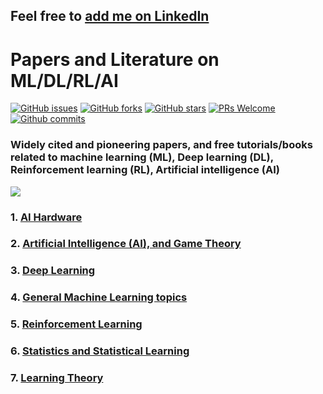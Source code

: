 ## Feel free to [add me on LinkedIn](https://www.linkedin.com/in/tirthajyoti-sarkar-2127aa7/)

# Papers and Literature on ML/DL/RL/AI
[![GitHub issues](https://img.shields.io/github/issues/tirthajyoti/Papers-Literature-ML-DL-RL-AI.svg)](https://github.com/tirthajyoti/Papers-Literature-ML-DL-RL-AI/issues)
[![GitHub forks](https://img.shields.io/github/forks/tirthajyoti/Papers-Literature-ML-DL-RL-AI.svg)](https://github.com/tirthajyoti/Papers-Literature-ML-DL-RL-AI/network)
[![GitHub stars](https://img.shields.io/github/stars/tirthajyoti/Papers-Literature-ML-DL-RL-AI.svg)](https://github.com/tirthajyoti/Papers-Literature-ML-DL-RL-AI/stargazers)
[![PRs Welcome](https://img.shields.io/badge/PRs-welcome-brightgreen.svg)](https://github.com/tirthajyoti/Papers-Literature-ML-DL-RL-AI/pulls)
[![Github commits](https://img.shields.io/github/commit-activity/y/tirthajyoti/Papers-Literature-ML-DL-RL-AI.svg)](https://github.com/tirthajyoti/Papers-Literature-ML-DL-RL-AI/stats/contributors)

### Widely cited and pioneering papers, and free tutorials/books related to machine learning (ML), Deep learning (DL), Reinforcement learning (RL), Artificial intelligence (AI)

![](https://raw.githubusercontent.com/tirthajyoti/Papers-Literature-ML-DL-AI/master/Images/What-is-machine-learning_Definition.jpg)

### 1. [AI Hardware](https://github.com/tirthajyoti/Papers-Literature-ML-DL-RL-AI/tree/master/AI%20Hardware)
### 2. [Artificial Intelligence (AI), and Game Theory](https://github.com/tirthajyoti/Papers-Literature-ML-DL-AI/tree/master/AI-Game-Theory)
### 3. [Deep Learning](https://github.com/tirthajyoti/Papers-Literature-ML-DL-AI/tree/master/Deep-learning)
### 4. [General Machine Learning topics](https://github.com/tirthajyoti/Papers-Literature-ML-DL-AI/tree/master/General-Machine-Learning)
### 5. [Reinforcement Learning](https://github.com/tirthajyoti/Papers-Literature-ML-DL-AI/tree/master/Reinforcement%20Learning)
### 6. [Statistics and Statistical Learning](https://github.com/tirthajyoti/Papers-Literature-ML-DL-AI/tree/master/Statistics%20and%20Statistical%20Learning)
### 7. [Learning Theory](https://github.com/tirthajyoti/Papers-Literature-ML-DL-AI/tree/master/Learning%20Theory)
